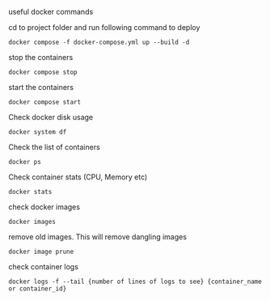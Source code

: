 useful docker commands

cd to project folder and run following command to deploy
```
docker compose -f docker-compose.yml up --build -d
```

stop the containers
```
docker compose stop
```

start the containers
```
docker compose start
```

Check docker disk usage
```
docker system df
```

Check the list of containers
```
docker ps
```

Check container stats (CPU, Memory etc)
```
docker stats
```

check docker images
```
docker images
```

remove old images. This will remove dangling images
```
docker image prune
```

check container logs
```
docker logs -f --tail {number of lines of logs to see} {container_name or container_id}
```
